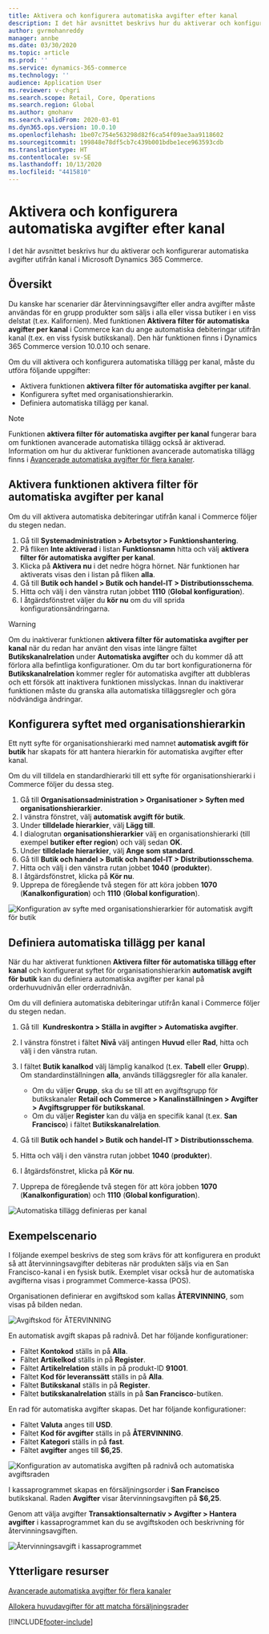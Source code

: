 ```yaml
---
title: Aktivera och konfigurera automatiska avgifter efter kanal
description: I det här avsnittet beskrivs hur du aktiverar och konfigurerar automatiska debiteringar utifrån kanal i Microsoft Dynamics 365 Commerce.
author: gvrmohanreddy
manager: annbe
ms.date: 03/30/2020
ms.topic: article
ms.prod: ''
ms.service: dynamics-365-commerce
ms.technology: ''
audience: Application User
ms.reviewer: v-chgri
ms.search.scope: Retail, Core, Operations
ms.search.region: Global
ms.author: gmohanv
ms.search.validFrom: 2020-03-01
ms.dyn365.ops.version: 10.0.10
ms.openlocfilehash: 1be07c754e563298d82f6ca54f09ae3aa9118602
ms.sourcegitcommit: 199848e78df5cb7c439b001bdbe1ece963593cdb
ms.translationtype: HT
ms.contentlocale: sv-SE
ms.lasthandoff: 10/13/2020
ms.locfileid: "4415810"
---
```

# <a name="enable-and-configure-auto-charges-by-channel"></a>Aktivera och konfigurera automatiska avgifter efter kanal

I det här avsnittet beskrivs hur du aktiverar och konfigurerar automatiska avgifter utifrån kanal i Microsoft Dynamics 365 Commerce.

## <a name="overview"></a>Översikt

Du kanske har scenarier där återvinningsavgifter eller andra avgifter måste användas för en grupp produkter som säljs i alla eller vissa butiker i en viss delstat (t.ex. Kalifornien). Med funktionen **Aktivera filter för automatiska avgifter per kanal** i Commerce kan du ange automatiska debiteringar utifrån kanal (t.ex. en viss fysisk butikskanal). Den här funktionen finns i Dynamics 365 Commerce version 10.0.10 och senare.

Om du vill aktivera och konfigurera automatiska tillägg per kanal, måste du utföra följande uppgifter:

- Aktivera funktionen **aktivera filter för automatiska avgifter per kanal**.
- Konfigurera syftet med organisationshierarkin.
- Definiera automatiska tillägg per kanal.

> [!NOTE]
> Funktionen **aktivera filter för automatiska avgifter per kanal** fungerar bara om funktionen avancerade automatiska tillägg också är aktiverad. Information om hur du aktiverar funktionen avancerade automatiska tillägg finns i [Avancerade automatiska avgifter för flera kanaler](omni-auto-charges.md).

## <a name="turn-on-the-enable-filter-auto-charges-by-channel-feature"></a>Aktivera funktionen aktivera filter för automatiska avgifter per kanal

Om du vill aktivera automatiska debiteringar utifrån kanal i Commerce följer du stegen nedan.

1. Gå till **Systemadministration \> Arbetsytor \> Funktionshantering**.
1. På fliken **Inte aktiverad** i listan **Funktionsnamn** hitta och välj **aktivera filter för automatiska avgifter per kanal**.
1. Klicka på **Aktivera nu** i det nedre högra hörnet. När funktionen har aktiverats visas den i listan på fliken **alla**.
1. Gå till **Butik och handel \> Butik och handel-IT \> Distributionsschema**.
1. Hitta och välj i den vänstra rutan jobbet **1110** (**Global konfiguration**).
1. I åtgärdsfönstret väljer du **kör nu** om du vill sprida konfigurationsändringarna.

> [!WARNING]
> Om du inaktiverar funktionen **aktivera filter för automatiska avgifter per kanal** när du redan har använt den visas inte längre fältet **Butikskanalrelation** under **Automatiska avgifter** och du kommer då att förlora alla befintliga konfigurationer. Om du tar bort konfigurationerna för **Butikskanalrelation** kommer regler för automatiska avgifter att dubbleras och ett försök att inaktivera funktionen misslyckas. Innan du inaktiverar funktionen måste du granska alla automatiska tilläggsregler och göra nödvändiga ändringar.

## <a name="configure-the-organization-hierarchy-purpose"></a>Konfigurera syftet med organisationshierarkin

Ett nytt syfte för organisationshierarki med namnet **automatisk avgift för butik** har skapats för att hantera hierarkin för automatiska avgifter efter kanal.

Om du vill tilldela en standardhierarki till ett syfte för organisationshierarki i Commerce följer du dessa steg.
        
1. Gå till **Organisationsadministration \> Organisationer \> Syften med organisationshierarkier**.
1. I vänstra fönstret, välj **automatisk avgift för butik**.
1. Under **tilldelade hierarkier**, välj **Lägg till**.
1. I dialogrutan **organisationshierarkier** välj en organisationshierarki (till exempel **butiker efter region**) och välj sedan **OK**.
1. Under **tilldelade hierarkier**, välj **Ange som standard**.
1. Gå till **Butik och handel \> Butik och handel-IT \> Distributionsschema**.
1. Hitta och välj i den vänstra rutan jobbet **1040** (**produkter**).
1. I åtgärdsfönstret, klicka på **Kör nu**.
1. Upprepa de föregående två stegen för att köra jobben **1070** (**Kanalkonfiguration**) och **1110** (**Global konfiguration**).

![Konfiguration av syfte med organisationshierarkier för automatisk avgift för butik](media/Auto-charges-org-hierarchy-purpose.png)

## <a name="define-auto-charges-by-channel"></a>Definiera automatiska tillägg per kanal

När du har aktiverat funktionen **Aktivera filter för automatiska tillägg efter kanal** och konfigurerat syftet för organisationshierarkin **automatisk avgift för butik** kan du definiera automatiska avgifter per kanal på orderhuvudnivån eller orderradnivån.

Om du vill definiera automatiska debiteringar utifrån kanal i Commerce följer du stegen nedan.

1. Gå till  **Kundreskontra \> Ställa in avgifter \> Automatiska avgifter**.
1. I vänstra fönstret i fältet **Nivå** välj antingen **Huvud** eller **Rad**, hitta och välj i den vänstra rutan.
1. I fältet **Butik kanalkod** välj lämplig kanalkod (t.ex. **Tabell** eller **Grupp**). Om standardinställningen **alla**, används tilläggsregler för alla kanaler.

    - Om du väljer **Grupp**, ska du se till att en avgiftsgrupp för butikskanaler **Retail och Commerce \> Kanalinställningen \> Avgifter \> Avgiftsgrupper för butikskanal**.
    - Om du väljer **Register** kan du välja en specifik kanal (t.ex. **San Francisco**) i fältet **Butikskanalrelation**.

1. Gå till **Butik och handel \> Butik och handel-IT \> Distributionsschema**.
1. Hitta och välj i den vänstra rutan jobbet **1040** (**produkter**).
1. I åtgärdsfönstret, klicka på **Kör nu**.
1. Upprepa de föregående två stegen för att köra jobben **1070** (**Kanalkonfiguration**) och **1110** (**Global konfiguration**).
    
![Automatiska tillägg definieras per kanal](media/Auto-charges-line-charge-by-channel.png)

## <a name="example-scenario"></a>Exempelscenario

I följande exempel beskrivs de steg som krävs för att konfigurera en produkt så att återvinningsavgifter debiteras när produkten säljs via en San Francisco-kanal i en fysisk butik. Exemplet visar också hur de automatiska avgifterna visas i programmet Commerce-kassa (POS).

Organisationen definierar en avgiftskod som kallas **ÅTERVINNING**, som visas på bilden nedan.

![Avgiftskod för ÅTERVINNING](media/Auto-charges-charge-code.png)

En automatisk avgift skapas på radnivå. Det har följande konfigurationer:

- Fältet **Kontokod** ställs in på **Alla**.
- Fältet **Artikelkod** ställs in på **Register**.
- Fältet **Artikelrelation** ställs in på produkt-ID **91001**.
- Fältet **Kod för leveranssätt** ställs in på **Alla**.
- Fältet **Butikskanal** ställs in på **Register**.
- Fältet **butikskanalrelation** ställs in på **San Francisco**-butiken.

En rad för automatiska avgifter skapas. Det har följande konfigurationer:

- Fältet **Valuta** anges till **USD**.
- Fältet **Kod för avgifter** ställs in på **ÅTERVINNING**.
- Fältet **Kategori** ställs in på **fast**.
- Fältet **avgifter** anges till **$6,25**.

![Konfiguration av automatiska avgiften på radnivå och automatiska avgiftsraden](media/Auto-charges-recyclingfee-line-fee.png)

I kassaprogrammet skapas en försäljningsorder i **San Francisco** butikskanal. Raden **Avgifter** visar återvinningsavgiften på **$6,25**.

Genom att välja avgifter **Transaktionsalternativ \> Avgifter \> Hantera avgifter** i kassaprogrammet kan du se avgiftskoden och beskrivning för återvinningsavgiften.

![Återvinningsavgift i kassaprogrammet](media/pos-auto-charges-recyclingfee-line-fee.png)

## <a name="additional-resources"></a>Ytterligare resurser

[Avancerade automatiska avgifter för flera kanaler](omni-auto-charges.md)

[Allokera huvudavgifter för att matcha försäljningsrader](pro-rate-charges-matching-lines.md)


[!INCLUDE[footer-include](../includes/footer-banner.md)]